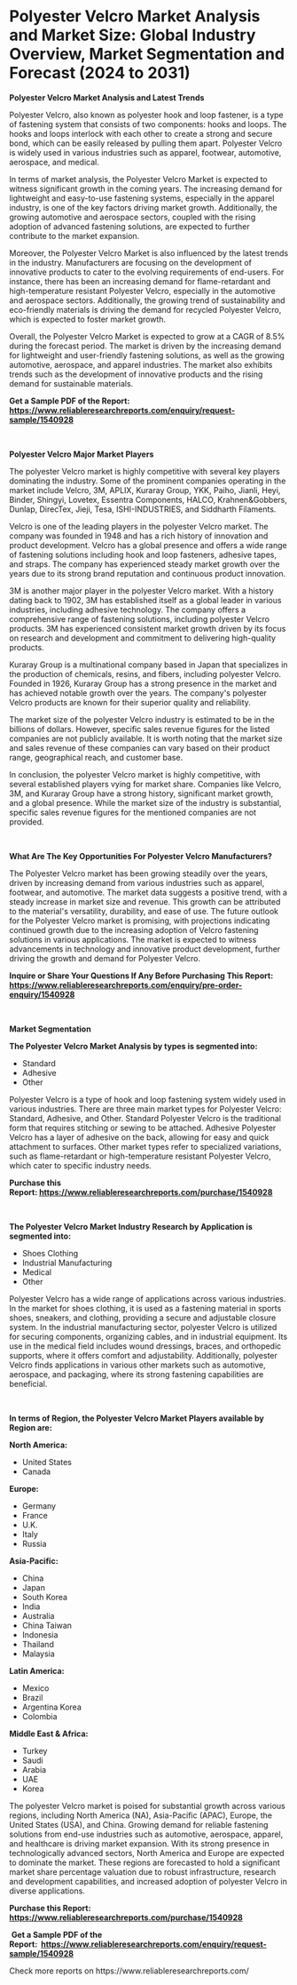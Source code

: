 <p><h1>Polyester Velcro Market Analysis and Market Size: Global Industry Overview, Market Segmentation and Forecast (2024 to 2031)</h1></p><p><strong>Polyester Velcro Market Analysis and Latest Trends</strong></p>
<p><p>Polyester Velcro, also known as polyester hook and loop fastener, is a type of fastening system that consists of two components: hooks and loops. The hooks and loops interlock with each other to create a strong and secure bond, which can be easily released by pulling them apart. Polyester Velcro is widely used in various industries such as apparel, footwear, automotive, aerospace, and medical.</p><p>In terms of market analysis, the Polyester Velcro Market is expected to witness significant growth in the coming years. The increasing demand for lightweight and easy-to-use fastening systems, especially in the apparel industry, is one of the key factors driving market growth. Additionally, the growing automotive and aerospace sectors, coupled with the rising adoption of advanced fastening solutions, are expected to further contribute to the market expansion. </p><p>Moreover, the Polyester Velcro Market is also influenced by the latest trends in the industry. Manufacturers are focusing on the development of innovative products to cater to the evolving requirements of end-users. For instance, there has been an increasing demand for flame-retardant and high-temperature resistant Polyester Velcro, especially in the automotive and aerospace sectors. Additionally, the growing trend of sustainability and eco-friendly materials is driving the demand for recycled Polyester Velcro, which is expected to foster market growth.</p><p>Overall, the Polyester Velcro Market is expected to grow at a CAGR of 8.5% during the forecast period. The market is driven by the increasing demand for lightweight and user-friendly fastening solutions, as well as the growing automotive, aerospace, and apparel industries. The market also exhibits trends such as the development of innovative products and the rising demand for sustainable materials.</p></p>
<p><strong>Get a Sample PDF of the Report:&nbsp; <a href="https://www.reliableresearchreports.com/enquiry/request-sample/1540928">https://www.reliableresearchreports.com/enquiry/request-sample/1540928</a></strong></p>
<p>&nbsp;</p>
<p><strong>Polyester Velcro Major Market Players</strong></p>
<p><p>The polyester Velcro market is highly competitive with several key players dominating the industry. Some of the prominent companies operating in the market include Velcro, 3M, APLIX, Kuraray Group, YKK, Paiho, Jianli, Heyi, Binder, Shingyi, Lovetex, Essentra Components, HALCO, Krahnen&Gobbers, Dunlap, DirecTex, Jieji, Tesa, ISHI-INDUSTRIES, and Siddharth Filaments.</p><p>Velcro is one of the leading players in the polyester Velcro market. The company was founded in 1948 and has a rich history of innovation and product development. Velcro has a global presence and offers a wide range of fastening solutions including hook and loop fasteners, adhesive tapes, and straps. The company has experienced steady market growth over the years due to its strong brand reputation and continuous product innovation.</p><p>3M is another major player in the polyester Velcro market. With a history dating back to 1902, 3M has established itself as a global leader in various industries, including adhesive technology. The company offers a comprehensive range of fastening solutions, including polyester Velcro products. 3M has experienced consistent market growth driven by its focus on research and development and commitment to delivering high-quality products.</p><p>Kuraray Group is a multinational company based in Japan that specializes in the production of chemicals, resins, and fibers, including polyester Velcro. Founded in 1926, Kuraray Group has a strong presence in the market and has achieved notable growth over the years. The company's polyester Velcro products are known for their superior quality and reliability.</p><p>The market size of the polyester Velcro industry is estimated to be in the billions of dollars. However, specific sales revenue figures for the listed companies are not publicly available. It is worth noting that the market size and sales revenue of these companies can vary based on their product range, geographical reach, and customer base.</p><p>In conclusion, the polyester Velcro market is highly competitive, with several established players vying for market share. Companies like Velcro, 3M, and Kuraray Group have a strong history, significant market growth, and a global presence. While the market size of the industry is substantial, specific sales revenue figures for the mentioned companies are not provided.</p></p>
<p>&nbsp;</p>
<p><strong>What Are The Key Opportunities For Polyester Velcro Manufacturers?</strong></p>
<p><p>The Polyester Velcro market has been growing steadily over the years, driven by increasing demand from various industries such as apparel, footwear, and automotive. The market data suggests a positive trend, with a steady increase in market size and revenue. This growth can be attributed to the material's versatility, durability, and ease of use. The future outlook for the Polyester Velcro market is promising, with projections indicating continued growth due to the increasing adoption of Velcro fastening solutions in various applications. The market is expected to witness advancements in technology and innovative product development, further driving the growth and demand for Polyester Velcro.</p></p>
<p><strong>Inquire or Share Your Questions If Any Before Purchasing This Report: <a href="https://www.reliableresearchreports.com/enquiry/pre-order-enquiry/1540928">https://www.reliableresearchreports.com/enquiry/pre-order-enquiry/1540928</a></strong></p>
<p>&nbsp;</p>
<p><strong>Market Segmentation</strong></p>
<p><strong>The Polyester Velcro Market Analysis by types is segmented into:</strong></p>
<p><ul><li>Standard</li><li>Adhesive</li><li>Other</li></ul></p>
<p><p>Polyester Velcro is a type of hook and loop fastening system widely used in various industries. There are three main market types for Polyester Velcro: Standard, Adhesive, and Other. Standard Polyester Velcro is the traditional form that requires stitching or sewing to be attached. Adhesive Polyester Velcro has a layer of adhesive on the back, allowing for easy and quick attachment to surfaces. Other market types refer to specialized variations, such as flame-retardant or high-temperature resistant Polyester Velcro, which cater to specific industry needs.</p></p>
<p><strong>Purchase this Report:&nbsp;<a href="https://www.reliableresearchreports.com/purchase/1540928">https://www.reliableresearchreports.com/purchase/1540928</a></strong></p>
<p>&nbsp;</p>
<p><strong>The Polyester Velcro Market Industry Research by Application is segmented into:</strong></p>
<p><ul><li>Shoes Clothing</li><li>Industrial Manufacturing</li><li>Medical</li><li>Other</li></ul></p>
<p><p>Polyester Velcro has a wide range of applications across various industries. In the market for shoes clothing, it is used as a fastening material in sports shoes, sneakers, and clothing, providing a secure and adjustable closure system. In the industrial manufacturing sector, polyester Velcro is utilized for securing components, organizing cables, and in industrial equipment. Its use in the medical field includes wound dressings, braces, and orthopedic supports, where it offers comfort and adjustability. Additionally, polyester Velcro finds applications in various other markets such as automotive, aerospace, and packaging, where its strong fastening capabilities are beneficial.</p></p>
<p>&nbsp;</p>
<p><strong>In terms of Region, the Polyester Velcro Market Players available by Region are:</strong></p>
<p>
    <p> <strong> North America: </strong>
        <ul>
            <li>United States</li>
            <li>Canada</li>
        </ul>
        </p> 
    <p> <strong> Europe: </strong>
        <ul>
            <li>Germany</li>
            <li>France</li>
            <li>U.K.</li>
            <li>Italy</li>
            <li>Russia</li>
        </ul>
        </p> 
    <p> <strong> Asia-Pacific: </strong>
        <ul>
            <li>China</li>
            <li>Japan</li>
            <li>South Korea</li>
            <li>India</li>
            <li>Australia</li>
            <li>China Taiwan</li>
            <li>Indonesia</li>
            <li>Thailand</li>
            <li>Malaysia</li>
        </ul>
        </p> 
    <p> <strong> Latin America: </strong>
        <ul>
            <li>Mexico</li>
            <li>Brazil</li>
            <li>Argentina Korea</li>
            <li>Colombia</li>
        </ul>
        </p> 
    <p> <strong> Middle East & Africa: </strong>
        <ul>
            <li>Turkey</li>
            <li>Saudi</li>
            <li>Arabia</li>
            <li>UAE</li>
            <li>Korea</li>
        </ul>
    </p>
    </p>
<p><p>The polyester Velcro market is poised for substantial growth across various regions, including North America (NA), Asia-Pacific (APAC), Europe, the United States (USA), and China. Growing demand for reliable fastening solutions from end-use industries such as automotive, aerospace, apparel, and healthcare is driving market expansion. With its strong presence in technologically advanced sectors, North America and Europe are expected to dominate the market. These regions are forecasted to hold a significant market share percentage valuation due to robust infrastructure, research and development capabilities, and increased adoption of polyester Velcro in diverse applications.</p></p>
<p><strong>Purchase this Report: <a href="https://www.reliableresearchreports.com/purchase/1540928">https://www.reliableresearchreports.com/purchase/1540928</a></strong></p>
<p>&nbsp;<strong>Get a Sample PDF of the Report:&nbsp;&nbsp;<a href="https://www.reliableresearchreports.com/enquiry/request-sample/1540928">https://www.reliableresearchreports.com/enquiry/request-sample/1540928</a></strong></p>
<p><strong></strong></p>
<p>Check more reports on https://www.reliableresearchreports.com/</p>